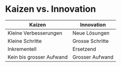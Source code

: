 # Kaizen vs. Innovation

| Kaizen                   | Innovation      |
| ------------------------ | --------------- |
| Kleine Verbesserungen    | Neue Lösungen   |
| Kleine Schritte          | Grosse Schritte |
| Inkrementell             | Ersetzend       |
| Kein bis grosser Aufwand | Grosser Aufwand |